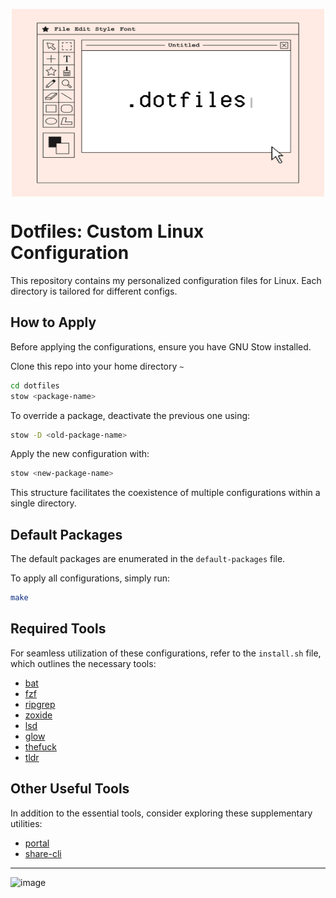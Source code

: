 
<p align=center>
  <img src=dotfiles.png height=300px width=500px align=center>
</p>

# Dotfiles: Custom Linux Configuration

This repository contains my personalized configuration files for Linux. Each directory is tailored for different configs.

## How to Apply

Before applying the configurations, ensure you have GNU Stow installed.

Clone this repo into your home directory `~`

```bash
cd dotfiles
stow <package-name>
```

To override a package, deactivate the previous one using:

```bash
stow -D <old-package-name>
```

Apply the new configuration with:

```bash
stow <new-package-name>
```

This structure facilitates the coexistence of multiple configurations within a single directory.

## Default Packages

The default packages are enumerated in the `default-packages` file.

To apply all configurations, simply run:

```bash
make
```

## Required Tools

For seamless utilization of these configurations, refer to the `install.sh` file, which outlines the necessary tools:

- [bat](https://github.com/sharkdp/bat)
- [fzf](https://github.com/junegunn/fzf)
- [ripgrep](https://github.com/BurntSushi/ripgrep)
- [zoxide](https://github.com/ajeetdsouza/zoxide)
- [lsd](https://github.com/lsd-rs/lsd)
- [glow](https://github.com/charmbracelet/glow)
- [thefuck](https://github.com/nvbn/thefuck)
- [tldr](https://github.com/tldr-pages/tldr)

## Other Useful Tools

In addition to the essential tools, consider exploring these supplementary utilities:

- [portal](https://github.com/SpatiumPortae/portal/)
- [share-cli](https://github.com/marionebl/share-cli)

-----------------

![image](https://github.com/deep5050/dotfiles/assets/27947066/c78f87b0-a001-402f-97ca-028f6681498b)


